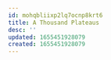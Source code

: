 ```yaml
---
id: mohqbliixp2lq7ocnp8krt6
title: A Thousand Plateaus
desc: ''
updated: 1655451928079
created: 1655451928079
---
```


